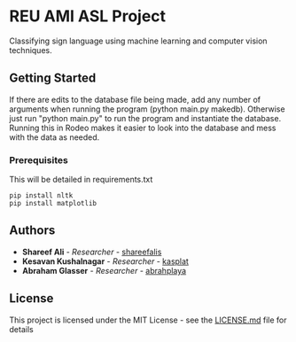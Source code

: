 # REU AMI ASL Project

Classifying sign language using machine learning and computer vision techniques.

## Getting Started

If there are edits to the database file being made, add any number of arguments when running the program (python main.py makedb). 
Otherwise just run "python main.py" to run the program and instantiate the database. Running
this in Rodeo makes it easier to look into the database and mess with the data as needed.

### Prerequisites

This will be detailed in requirements.txt

```
pip install nltk
pip install matplotlib
```

## Authors

* **Shareef Ali** - *Researcher* - [shareefalis](https://github.com/shareefalis)
* **Kesavan Kushalnagar** - *Researcher* - [kasplat](https://github.com/kasplat)
* **Abraham Glasser** - *Researcher* - [abrahplaya](https://github.com/abrahplaya)

## License

This project is licensed under the MIT License - see the [LICENSE.md](LICENSE.md) file for details
